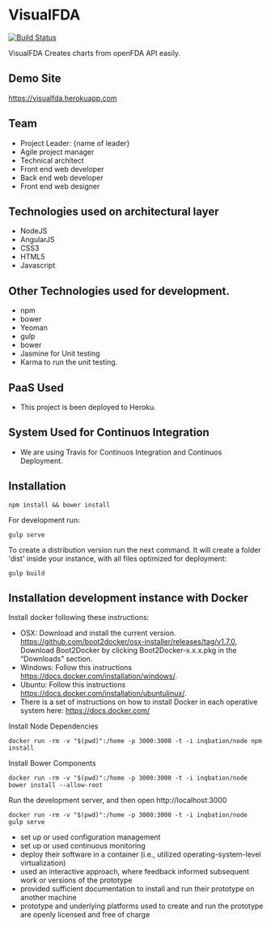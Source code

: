VisualFDA
=========

[![Build Status](https://travis-ci.org/inqbation/visualfda.svg?branch=master)](https://travis-ci.org/inqbation/visualfda)

VisualFDA Creates charts from openFDA API easily.

Demo Site
---------
https://visualfda.herokuapp.com

Team
----
- Project Leader: {name of leader}
- Agile project manager
- Technical architect
- Front end web developer
- Back end web developer
- Front end web designer

Technologies used on architectural layer
----------------------------------------
- NodeJS
- AngularJS
- CSS3
- HTML5
- Javascript

Other Technologies used for development.
----------------------------------------
- npm
- bower
- Yeoman
- gulp
- bower
- Jasmine for Unit testing
- Karma to run the unit testing.

PaaS Used
---------
- This project is been deployed to Heroku.

System Used for Continuos Integration
-------------------------------------
- We are using Travis for Continuos Integration and Continuos Deployment.

Installation
------------
```
npm install && bower install
```
For development run:
```
gulp serve
```
To create a distribution version run the next command. It will create a folder 'dist' inside your instance, with all files optimized for deployment:
```
gulp build
```
Installation development instance with Docker
---------------------------------------------
Install docker following these instructions:
- OSX: Download and install the current version. https://github.com/boot2docker/osx-installer/releases/tag/v1.7.0, Download Boot2Docker by clicking Boot2Docker-x.x.x.pkg in the “Downloads” section.
- Windows: Follow this instructions https://docs.docker.com/installation/windows/.
- Ubuntu: Follow this instructions https://docs.docker.com/installation/ubuntulinux/.
- There is a set of instructions on how to install Docker in each operative system here: https://docs.docker.com/

Install Node Dependencies
```
docker run -rm -v "$(pwd)":/home -p 3000:3000 -t -i inqbation/node npm install
```

Install Bower Components
```
docker run -rm -v "$(pwd)":/home -p 3000:3000 -t -i inqbation/node bower install --allow-root
```

Run the development server, and then open http://localhost:3000
```
docker run -rm -v "$(pwd)":/home -p 3000:3000 -t -i inqbation/node gulp serve
```

- set up or used configuration management
- set up or used continuous monitoring
- deploy their software in a container (i.e., utilized operating-system-level virtualization)
- used an interactive approach, where feedback informed subsequent work or versions of the prototype
- provided sufficient documentation to install and run their prototype on another machine
- prototype and underlying platforms used to create and run the prototype are openly licensed and free of charge
